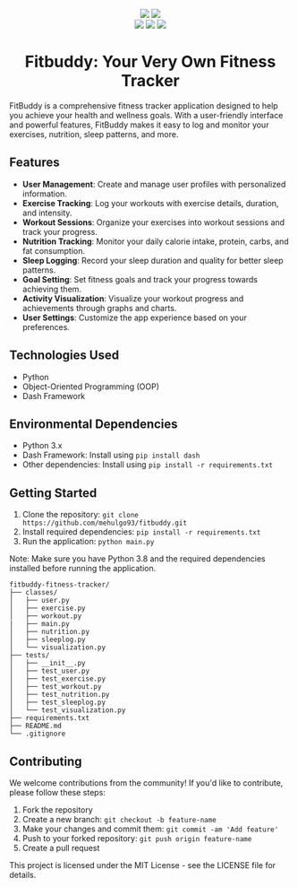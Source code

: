 <p align="center">
    <a href=""><img src="https://img.shields.io/pypi/l/ansicolortags.svg" /></a>
    <a href=""><img src="https://img.shields.io/badge/Maintained%3F-yes-green.svg" /></a>
    <br>
    <a href="https://docs.python.org/3/index.html"><img src="https://img.shields.io/badge/python-%2320232a?style=for-the-badge&logo=python&logoColor=ffdd54" /></a>
    <a href="https://dash-bootstrap-components.opensource.faculty.ai/"><img src="https://img.shields.io/badge/Bootstrap-563D7C?style=for-the-badge&logo=bootstrap&logoColor=white" /></a>
    <a href="https://plotly.com/dash/"><img src="https://img.shields.io/badge/dash-008DE4?style=for-the-badge&logo=dash&logoColor=white" /></a>
    <br>
</p>
<h1 align="center"><b>Fitbuddy: Your Very Own Fitness Tracker</b></h1>
FitBuddy is a comprehensive fitness tracker application designed to help you achieve your health and wellness goals. With a user-friendly interface and powerful features, FitBuddy makes it easy to log and monitor your exercises, nutrition, sleep patterns, and more.

## Features

- **User Management**: Create and manage user profiles with personalized information.
- **Exercise Tracking**: Log your workouts with exercise details, duration, and intensity.
- **Workout Sessions**: Organize your exercises into workout sessions and track your progress.
- **Nutrition Tracking**: Monitor your daily calorie intake, protein, carbs, and fat consumption.
- **Sleep Logging**: Record your sleep duration and quality for better sleep patterns.
- **Goal Setting**: Set fitness goals and track your progress towards achieving them.
- **Activity Visualization**: Visualize your workout progress and achievements through graphs and charts.
- **User Settings**: Customize the app experience based on your preferences.

## Technologies Used

- Python
- Object-Oriented Programming (OOP)
- Dash Framework

## Environmental Dependencies

- Python 3.x
- Dash Framework: Install using `pip install dash`
- Other dependencies: Install using `pip install -r requirements.txt`

## Getting Started

1. Clone the repository: `git clone https://github.com/mehulgo93/fitbuddy.git`
2. Install required dependencies: `pip install -r requirements.txt`
3. Run the application: `python main.py`

Note: Make sure you have Python 3.8 and the required dependencies installed before running the application.
```
fitbuddy-fitness-tracker/
├── classes/
│   ├── user.py
│   ├── exercise.py
│   ├── workout.py
|   ├── main.py
│   ├── nutrition.py
│   ├── sleeplog.py
│   └── visualization.py
├── tests/
│   ├── __init__.py
│   ├── test_user.py
│   ├── test_exercise.py
│   ├── test_workout.py
│   ├── test_nutrition.py
│   ├── test_sleeplog.py
│   └── test_visualization.py
├── requirements.txt
├── README.md
└── .gitignore
```

## Contributing

We welcome contributions from the community! If you'd like to contribute, please follow these steps:

1. Fork the repository
2. Create a new branch: `git checkout -b feature-name`
3. Make your changes and commit them: `git commit -am 'Add feature'`
4. Push to your forked repository: `git push origin feature-name`
5. Create a pull request



This project is licensed under the MIT License - see the LICENSE file for details.

